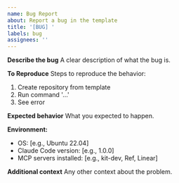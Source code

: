 ```yaml
---
name: Bug Report
about: Report a bug in the template
title: '[BUG] '
labels: bug
assignees: ''
---
```


**Describe the bug**
A clear description of what the bug is.

**To Reproduce**
Steps to reproduce the behavior:
1. Create repository from template
2. Run command '...'
3. See error

**Expected behavior**
What you expected to happen.

**Environment:**
 - OS: [e.g., Ubuntu 22.04]
 - Claude Code version: [e.g., 1.0.0]
 - MCP servers installed: [e.g., kit-dev, Ref, Linear]

**Additional context**
Any other context about the problem.
